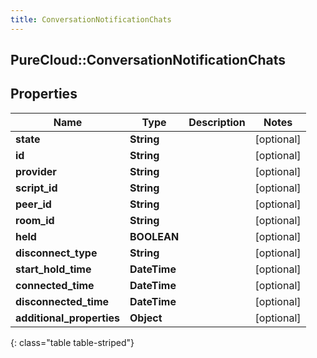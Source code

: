 ```yaml
---
title: ConversationNotificationChats
---
```

## PureCloud::ConversationNotificationChats

## Properties

|Name | Type | Description | Notes|
|------------ | ------------- | ------------- | -------------|
| **state** | **String** |  | [optional] |
| **id** | **String** |  | [optional] |
| **provider** | **String** |  | [optional] |
| **script_id** | **String** |  | [optional] |
| **peer_id** | **String** |  | [optional] |
| **room_id** | **String** |  | [optional] |
| **held** | **BOOLEAN** |  | [optional] |
| **disconnect_type** | **String** |  | [optional] |
| **start_hold_time** | **DateTime** |  | [optional] |
| **connected_time** | **DateTime** |  | [optional] |
| **disconnected_time** | **DateTime** |  | [optional] |
| **additional_properties** | **Object** |  | [optional] |
{: class="table table-striped"}


